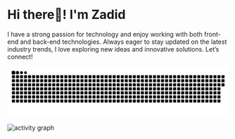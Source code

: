 <p align="left"> <img src="https://komarev.com/ghpvc/?username=zadid15&label=Profile%20views&color=0e75b6&style=flat" alt="" /> </p>

# Hi there👋! I'm Zadid

I have a strong passion for technology and enjoy working with both front-end and back-end technologies. Always eager to stay updated on the latest industry trends, I love exploring new ideas and innovative solutions. Let’s connect!

<div align="center">
  <picture>
    <source media="(prefers-color-scheme: dark)" srcset="https://github.com/zadid15/zadid15/blob/main/github-contribution-grid-snake-dark.svg" />
    <source media="(prefers-color-scheme: light), (prefers-color-scheme: no-preference)" srcset="https://github.com/zadid15/zadid15/blob/main/github-contribution-grid-snake.svg" />
    <img src="https://github.com/zadid15/zadid15/blob/main/github-contribution-grid-snake.svg" alt="github-snake" />
  </picture>
</div>
<br>

<div align="left">
  <img src="https://github-readme-activity-graph.vercel.app/graph?username=zadid15&theme=github-compact&radius=16" height="auto" alt="activity graph"/>
</div>

